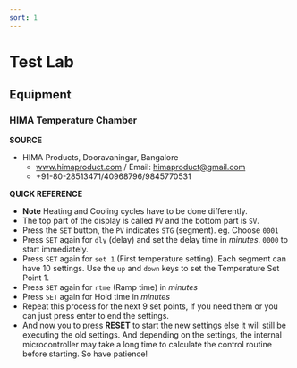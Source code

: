```yaml
---
sort: 1
---
```


# Test Lab

## Equipment

### HIMA Temperature Chamber 
**SOURCE**
- HIMA Products, Dooravaningar, Bangalore
  - www.himaproduct.com / Email: himaproduct@gmail.com
  - +91-80-28513471/40968796/9845770531
  
**QUICK REFERENCE**
- **Note** Heating and Cooling cycles have to be done differently.
- The top part of the display is called `PV` and the bottom part is `SV`.
- Press the `SET` button, the `PV` indicates `STG` (segment). eg. Choose `0001`
- Press `SET` again for `dly` (delay) and set the delay time in *minutes*. `0000` to start immediately.
- Press `SET` again for `set 1` (First temperature setting). Each segment can have 10 settings. Use the `up` and `down` keys to set the Temperature Set Point 1.
- Press `SET` again for `rtme` (Ramp time) in *minutes*
- Press `SET` again for Hold time in *minutes*
- Repeat this process for the next 9 set points, if you need them or you can just press enter to end the settings.
- And now you to press **RESET** to start the new settings else it will still be executing the old settings. And depending on the settings, the internal microcontroller may take a long time to calculate the control routine before starting. So have patience! 
